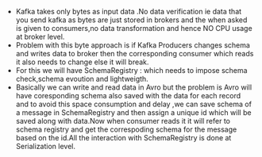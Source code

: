 * Kafka takes only bytes as input data .No data verification ie data that you send kafka as bytes are just stored in brokers and the when asked is given to consumers,no data transformation and hence NO CPU usage at broker level.
* Problem with this byte approach is if Kafka Producers changes schema and writes data to broker then the corresponding consumer which reads it also needs to change else it will break.
* For this we will have SchemaRegistry : which needs to impose schema check,schema evoution and lightweigth.
* Basically we can write and read data in Avro but the problem is Avro will have coresponding schema also saved with the data for each record and to avoid this space consumption and delay ,we can save schema of a message in SchemaRegistry and then assign a unique id which will be saved along with data.Now when consumer reads it it will refer to schema registry and get the correspoding schema for the message based on the id.All the interaction with SchemaRegistry is done at Serialization level.



